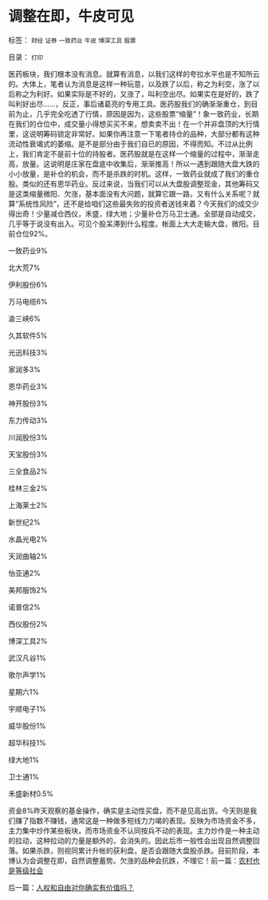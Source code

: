 # 调整在即，牛皮可见

标签： `财经` `证券` `一致药业` `牛皮` `博深工具` `股票` 

目录： `打印`

医药板块，我们根本没有消息。就算有消息，以我们这样的夸拉水平也是不知所云的。大体上，笔者认为消息是这样一种玩意，以及跌了以后，称之为利空，涨了以后称之为利好。如果实际是不好的，又涨了，叫利空出尽。如果实在是好的，跌了叫利好出尽……，反正，事后诸葛亮的专用工具。医药股我们的确渐渐重仓，到目前为止，几乎完全吃透了行情，原因是因为，这些股票“缩量”！象一致药业，长期在我们的仓位中，成交量小得想买买不来，想卖卖不出！在一个并非盘顶的大行情里，这说明筹码锁定非常好。如果你再注意一下笔者持仓的品种，大部分都有这种流动性衰竭式的萎缩。是不是部分由于我们自已的原因，不得而知。不过从比例上，我们肯定不是前十位的持股者。医药股就是在这样一个缩量的过程中，渐渐走高，放量。这说明是庄家在盘底中收集后，渐渐推高！所以一遇到跟随大盘大跌的小小放量，是补仓的机会，而不是杀跌的时机。这样，一致药业就成了我们的重仓股。类似的还有恩华药业。反过来说，当我们可以从大盘股调整现金，其他筹码又是这类缩量微阳、欠涨，基本面没有大问题，就算它跟一路，又有什么关系呢？就算“系统性风险”，还不是给咱们这些最失败的投资者送钱来着？今天我们的成交少得出奇！少量减仓西仪，禾盛，绿大地；少量补仓万马卫士通。全部是自动成交，几乎等于说没有出入。可见个股呆滞到什么程度。帐面上大大走输大盘，微阳。目前仓位92%。

一致药业9%

北大荒7%

伊利股份6%

万马电缆6%

渝三峡6%

久其软件5%

光迅科技3%

家润多3%

恩华药业3%

神开股份3%

东力传动3%

川润股份3%

天宝股份3%

三全食品2%

桂林三金2%

上海莱士2%

新世纪2%

水晶光电2%

天润曲轴2%

怡亚通2%

美邦服饰2%

诺普信2%

西仪股份2%

博深工具2%

武汉凡谷1%

歌尔声学1%

星期六1%

宇顺电子1%

威华股份1%

超华科技1%

绿大地1%

卫士通1%

禾盛新材0.5%

资金8%昨天观察的基金操作，确实是主动性买盘，而不是见高出货。今天则是我们赚了指数不赚钱，通常这是一种做多短线力力竭的表现。反映为市场资金不多，主力集中炒作某些板块，而市场资金不认同按兵不动的表现。主力炒作是一种主动的拉动，这种拉动的力量是额外的，会消失的。因此后市一般性会出现自然调整回落。如果杀跌，则视同累计升帐的获利盘，是否会跟随大盘股杀跌。目前阶段，本博认为会调整在即，自然调整蓄势。欠涨的品种会抗跌，不理它！前一篇：[农村也是等级社会](../../../2009/9/8/农村也是等级社会.md)

后一篇：[人权和自由对你确实有价值吗？](../../../2009/9/8/人权和自由对你确实有价值吗？.md)